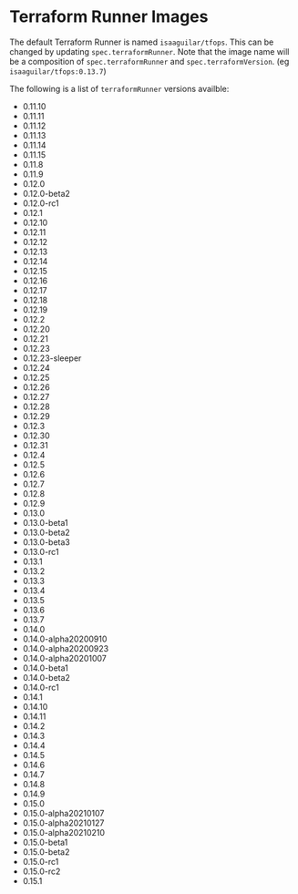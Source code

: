 # Terraform Runner Images

The default Terraform Runner is named `isaaguilar/tfops`. This can be changed by updating `spec.terraformRunner`. Note that the image name will be a composition of `spec.terraformRunner` and `spec.terraformVersion`. (eg `isaaguilar/tfops:0.13.7`)

The following is a list of `terraformRunner` versions availble:

- 0.11.10
- 0.11.11
- 0.11.12
- 0.11.13
- 0.11.14
- 0.11.15
- 0.11.8
- 0.11.9
- 0.12.0
- 0.12.0-beta2
- 0.12.0-rc1
- 0.12.1
- 0.12.10
- 0.12.11
- 0.12.12
- 0.12.13
- 0.12.14
- 0.12.15
- 0.12.16
- 0.12.17
- 0.12.18
- 0.12.19
- 0.12.2
- 0.12.20
- 0.12.21
- 0.12.23
- 0.12.23-sleeper
- 0.12.24
- 0.12.25
- 0.12.26
- 0.12.27
- 0.12.28
- 0.12.29
- 0.12.3
- 0.12.30
- 0.12.31
- 0.12.4
- 0.12.5
- 0.12.6
- 0.12.7
- 0.12.8
- 0.12.9
- 0.13.0
- 0.13.0-beta1
- 0.13.0-beta2
- 0.13.0-beta3
- 0.13.0-rc1
- 0.13.1
- 0.13.2
- 0.13.3
- 0.13.4
- 0.13.5
- 0.13.6
- 0.13.7
- 0.14.0
- 0.14.0-alpha20200910
- 0.14.0-alpha20200923
- 0.14.0-alpha20201007
- 0.14.0-beta1
- 0.14.0-beta2
- 0.14.0-rc1
- 0.14.1
- 0.14.10
- 0.14.11
- 0.14.2
- 0.14.3
- 0.14.4
- 0.14.5
- 0.14.6
- 0.14.7
- 0.14.8
- 0.14.9
- 0.15.0
- 0.15.0-alpha20210107
- 0.15.0-alpha20210127
- 0.15.0-alpha20210210
- 0.15.0-beta1
- 0.15.0-beta2
- 0.15.0-rc1
- 0.15.0-rc2
- 0.15.1
